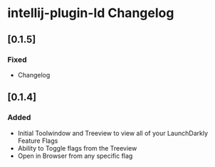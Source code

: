 <!-- Keep a Changelog guide -> https://keepachangelog.com -->

# intellij-plugin-ld Changelog

## [0.1.5]
### Fixed
- Changelog

## [0.1.4]
### Added
- Initial Toolwindow and Treeview to view all of your LaunchDarkly Feature Flags
- Ability to Toggle flags from the Treeview
- Open in Browser from any specific flag
